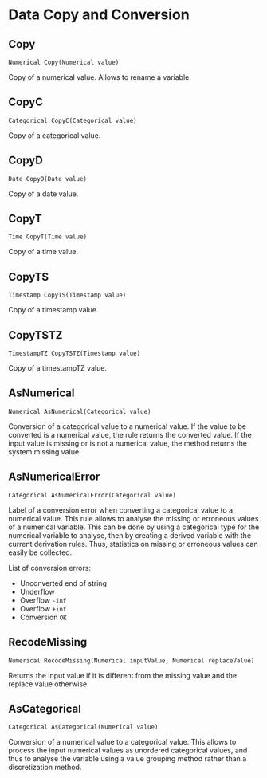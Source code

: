 # Data Copy and Conversion

## Copy

```kdic-api-docs
Numerical Copy(Numerical value)
```

Copy of a numerical value. Allows to rename a variable.

## CopyC

```kdic-api-docs
Categorical CopyC(Categorical value)
```

Copy of a categorical value.

## CopyD

```kdic-api-docs
Date CopyD(Date value)
```

Copy of a date value.

## CopyT

```kdic-api-docs
Time CopyT(Time value)
```

Copy of a time value.

## CopyTS

```kdic-api-docs
Timestamp CopyTS(Timestamp value)
```

Copy of a timestamp value.

## CopyTSTZ

```kdic-api-docs
TimestampTZ CopyTSTZ(Timestamp value)
```

Copy of a timestampTZ value.

## AsNumerical

```kdic-api-docs
Numerical AsNumerical(Categorical value)
```

Conversion of a categorical value to a numerical value. If the value to be converted is a numerical
value, the rule returns the converted value. If the input value is missing or is not a numerical
value, the method returns the system missing value.

## AsNumericalError

```kdic-api-docs
Categorical AsNumericalError(Categorical value)
```

Label of a conversion error when converting a categorical value to a numerical value. This rule
allows to analyse the missing or erroneous values of a numerical variable. This can be done by using
a categorical type for the numerical variable to analyse, then by creating a derived variable with
the current derivation rules. Thus, statistics on missing or erroneous values can easily be
collected.

List of conversion errors:

- Unconverted end of string
- Underflow
- Overflow `-inf`
- Overflow `+inf`
- Conversion `OK`

## RecodeMissing

```kdic-api-docs
Numerical RecodeMissing(Numerical inputValue, Numerical replaceValue)
```

Returns the input value if it is different from the missing value and the replace value otherwise.

## AsCategorical

```kdic-api-docs
Categorical AsCategorical(Numerical value)
```

Conversion of a numerical value to a categorical value. This allows to process the input numerical
values as unordered categorical values, and thus to analyse the variable using a value grouping
method rather than a discretization method.
